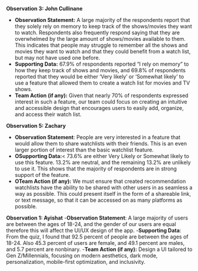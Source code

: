**Observation 3: John Cullinane** <br>
- **Observation Statement:** A large majority of the respondents report that they solely rely on memory to keep track of the shows/movies they want to watch. Respondents also frequently respond saying that they are overwhelmed by the large amount of shows/movies available to them. This indicates that people may struggle to remember all the shows and movies they want to watch and that they could benefit from a watch list, but may not have used one before.
- **Supporting Data:** 67.9% of respondents reported “I rely on memory” to how they keep track of shows and movies, and 69.8% of respondents reported that they would be either ‘Very likely’ or ‘Somewhat likely’ to use a feature that allowed them to create a watch list for movies and TV shows.
- **Team Action (if any):** Given that nearly 70% of respondents expressed interest in such a feature, our team could focus on creating an intuitive and accessible design that encourages users to easily add, organize, and access their watch list.

**Observation 5: Zachary**
- **Observation Statement**: People are very interested in a feature that would allow them to share watchlists with their friends. This is an even larger portion of interest than the basic watchlist feature. 
- **OSupporting Data:**< 73.6% are either Very Likely or Somewhat likely to use this feature. 13.2% are neutral, and the remaining 13.2% are unlikely to use it.  This shows that the majority of respondents are in strong support of the feature. 
- **OTeam Action (if any):** We must ensure that created recommendation watchlists have the ability to be shared with other users in as seamless a way as possible. This could present itself in the form of a shareable link, or text message, so that it can be accessed on as many platforms as possible. 

**Observation 1: Ayishat**
-**Observation Statement**: A large majority of users are between the ages of 18-24, and the gender of our users are equal therefore this will affect the UI/UX design of the app.
-**Supporting Data**: From the quiz, I found that 92.5 percent of people are between the ages of 18-24. Also 45.3 percent of users are female, and 49.1 percent are males, and 5.7 percent are nonbinary. 
-**Team Action (if any):** Design a UI tailored to Gen Z/Millennials, focusing on modern aesthetics, dark mode, personalization, mobile-first optimization, and inclusivity.
